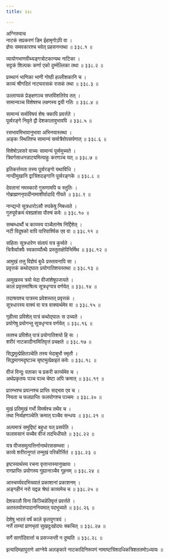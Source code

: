 ```yaml
---
title: ३३८

---
```

अग्निरुवाच  
नाटकं सप्रकरणं डिम ईहामृगोऽपि वा ।  
ज्ञेयः समवकारश्च भवेत् प्रहसनन्तथा ॥ ३३८.१ ॥  
  
व्यायोगभाणवीथ्यङ्गत्रोटकान्यथ नाटिका ।  
सट्टकं शिल्पकः कर्णा एको दुर्म्मल्लिका तथा ॥ ३३८.२ ॥  
  
प्रस्थानं भाणिका भाणी गोष्ठी हल्लीशकानि च ।  
काव्यं श्रीगदितं नाट्यरासकं रासकं तथा ॥ ३३८.३ ॥  
  
उल्लाप्यकं प्रेङ्‌क्षणञ्च सप्तविंशतिरेव तत् ।  
सामान्यञ्च विशेषश्च लक्ष्णस्य द्वयी गतिः ॥ ३३८.४ ॥  
  
सामान्यं सर्व्वविषयं शेषः क्कापि प्रवर्त्तते ।  
पूर्व्वरङ्गे निवृते द्वौ देशकालावुभावपि ॥ ३३८.५ ॥  
  
रसभावमिभावानुभावा अभिनयास्तथा ।  
अङ्कः स्थितिश्च सामान्यं सर्व्वत्रैवोपसर्पणात् ॥ ३३८.६ ॥  
  
विशेषोऽवसरे वाच्यः सामान्यं पूर्व्वमुच्यते ।  
त्रिवर्गसाधनन्नाट्यमित्याहुः करणञ्च यत् ॥ ३३८.७ ॥  
  
इतिकर्त्तव्य्ता तस्य पूर्व्वरङ्गो यथाविधि ।  
नान्दीमुखानि द्वात्रिंशदङ्गानि पूर्व्वरङ्गके ॥ ३३८.८ ॥  
  
देवतानां नमस्कारो गुरूणामपि च स्तुतिः ।  
गोब्राह्मणनृपादीनामाशीर्वादादि गीयते ॥ ३३८.९ ॥  
  
नान्द्यन्ते सूत्रधारोऽसौ रुपकेषु निबध्यते ।  
गुरुपूर्वक्रमं वंशप्रशंसा पौरुषं कवेः ॥ ३३८.१० ॥  
  
सम्बम्धार्थौ च काव्य्स्य पञ्चैतानेष निर्द्दिशेत् ।  
नटी विदूषको वापि पारिपार्श्विक एव वा ॥ ३३८.११ ॥  
  
सहिताः सूत्रधारेण संलापं यत्र कुर्व्वते ।  
चित्रैर्व्वाक्यैः स्वकार्य्योत्थैः प्रस्तुताक्षेपिभिर्मिथ ॥ ३३८.१२ ॥  
  
आमुखं तत्तु विज्ञेयं बुधैः प्रस्तावनापि सा ।  
प्रवृत्तकं कथोद्‌घातः प्रयोगातिशयस्तथा ॥ ३३८.१३ ॥  
  
आमुखस्य त्रयो भेदा वीजांशेषूपजायते ।  
कालं प्रवृत्तमाश्रित्य सूत्रधृग्यत्र वर्णयेत् ॥ ३३८.१४ ॥  
  
तदाश्रयश्च पात्रस्य प्रवेशस्तत् प्रवृत्तकं ।  
सूत्रधारस्य वाक्यं वा यत्र वाक्यार्थमेव वा ॥ ३३८.१५ ॥  
  
गृहीत्वा प्रविशेत् पात्रं कथोद्‌घातः स उच्यते ।  
प्रयोगेषु प्रयोगन्तु सूत्रधृग्यत्र वर्णयेत् ॥ ३३८.१६ ॥  
  
ततश्च प्रविशेत् पात्रं प्रयोगातिशयो हि सः ।  
शरीरं नाटकादीनामितिवृत्तं प्रचक्षते ॥ ३३८.१७ ॥  
  
सिद्धमुत्प्रेक्षितञ्चेति तस्य भेदाबुभौ स्मृतौ ।  
सिद्धमागमदृष्टञ्च सृष्टमुत्प्रेक्षइतं कवेः ॥ ३३८.१८ ॥  
  
वीजं विन्दुः पताका च प्रकरी कार्य्यमेव च ।  
अर्थप्रकृतयः पञ्च पञ्च चेष्टा अपि क्रमात् ॥ ३३८.१९ ॥  
  
प्रारम्भश्च प्रयत्नश्च प्राप्तिः सद्भाव एव च ।  
नियता च फलप्राप्तिः फलयोगश्च पञ्चमः ॥ ३३८.२० ॥  
  
मुखं प्रतिमुखं गर्भो विमर्षश्च तथैव च ।  
तथा निर्व्वहणञ्चेति क्रमात् पञ्चैव सन्धयः ॥ ३३८.२१ ॥  
  
अल्पमात्रं समुद्दिष्टं बहुधा यत् प्रसर्पति ।  
फलावसानं यच्चैव वीजं तदभिधीयते ॥ ३३८.२२ ॥  
  
यत्र वीजसमुत्पत्तिर्नानार्थरससम्भवा ।  
काव्ये शरीरानुगतं तन्मुखं परिकीर्त्तितं ॥ ३३८.२३ ॥  
  
इष्टस्यार्थस्य रचना वृत्तान्तस्यानुपक्षयः ।  
रागप्राप्तिः प्रयोगस्य गुह्यानाञ्चैव गूहनम् ॥ ३३८.२४ ॥  
  
आस्चर्य्यवदभिख्यातं प्रकाशानां प्रकाशनम् ।  
अङ्गहीनं नरो यद्वन्न श्रेष्ठं काव्यमेच च ॥ ३३८.२५ ॥  
  
देशकालौ विना किञ्चिन्नेतिवृत्तं प्रवर्त्तते ।  
अतस्तयोरुपादाननियमात् पदभुच्यते ॥ ३३८.२६ ॥  
  
देशेषु भारतं वर्षं काले कृतयुगत्रयं ।  
नर्त्ते ताम्यां प्राणभृतां सुखदुःखोदयः क्कचित् ॥ ३३८.२७ ॥  
  
सर्गे सार्गादिवार्त्ता च प्रसज्जन्ती न दुष्यति ॥ ३३८.२८ ॥  
  
इत्यादिमहापुराणे आग्नेये अलङ्कारे नाटकादिनिरूपणं नामाष्टत्रिंशदधिकत्रिशततमोऽध्यायः ॥